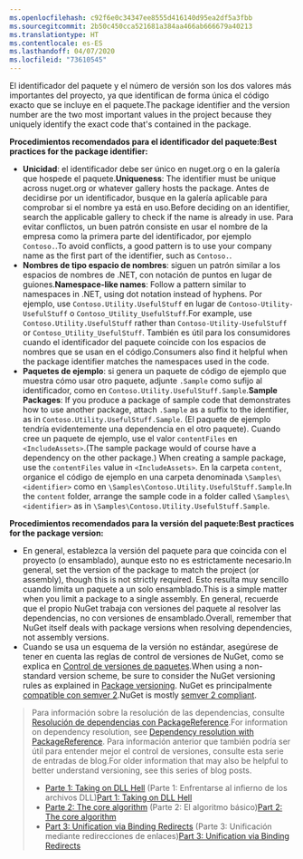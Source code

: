 ```yaml
---
ms.openlocfilehash: c92f6e0c34347ee8555d416140d95ea2df5a3fbb
ms.sourcegitcommit: 2b50c450cca521681a384aa466ab666679a40213
ms.translationtype: HT
ms.contentlocale: es-ES
ms.lasthandoff: 04/07/2020
ms.locfileid: "73610545"
---
```

<span data-ttu-id="0d063-101">El identificador del paquete y el número de versión son los dos valores más importantes del proyecto, ya que identifican de forma única el código exacto que se incluye en el paquete.</span><span class="sxs-lookup"><span data-stu-id="0d063-101">The package identifier and the version number are the two most important values in the project because they uniquely identify the exact code that's contained in the package.</span></span>

<span data-ttu-id="0d063-102">**Procedimientos recomendados para el identificador del paquete:**</span><span class="sxs-lookup"><span data-stu-id="0d063-102">**Best practices for the package identifier:**</span></span>

- <span data-ttu-id="0d063-103">**Unicidad**: el identificador debe ser único en nuget.org o en la galería que hospede el paquete.</span><span class="sxs-lookup"><span data-stu-id="0d063-103">**Uniqueness**: The identifier must be unique across nuget.org or whatever gallery hosts the package.</span></span> <span data-ttu-id="0d063-104">Antes de decidirse por un identificador, busque en la galería aplicable para comprobar si el nombre ya está en uso.</span><span class="sxs-lookup"><span data-stu-id="0d063-104">Before deciding on an identifier, search the applicable gallery to check if the name is already in use.</span></span> <span data-ttu-id="0d063-105">Para evitar conflictos, un buen patrón consiste en usar el nombre de la empresa como la primera parte del identificador, por ejemplo `Contoso.`.</span><span class="sxs-lookup"><span data-stu-id="0d063-105">To avoid conflicts, a good pattern is to use your company name as the first part of the identifier, such as `Contoso.`.</span></span>
- <span data-ttu-id="0d063-106">**Nombres de tipo espacio de nombres**: siguen un patrón similar a los espacios de nombres de .NET, con notación de puntos en lugar de guiones.</span><span class="sxs-lookup"><span data-stu-id="0d063-106">**Namespace-like names**: Follow a pattern similar to namespaces in .NET, using dot notation instead of hyphens.</span></span> <span data-ttu-id="0d063-107">Por ejemplo, use `Contoso.Utility.UsefulStuff` en lugar de `Contoso-Utility-UsefulStuff` o `Contoso_Utility_UsefulStuff`.</span><span class="sxs-lookup"><span data-stu-id="0d063-107">For example, use `Contoso.Utility.UsefulStuff` rather than `Contoso-Utility-UsefulStuff` or `Contoso_Utility_UsefulStuff`.</span></span> <span data-ttu-id="0d063-108">También es útil para los consumidores cuando el identificador del paquete coincide con los espacios de nombres que se usan en el código.</span><span class="sxs-lookup"><span data-stu-id="0d063-108">Consumers also find it helpful when the package identifier matches the namespaces used in the code.</span></span>
- <span data-ttu-id="0d063-109">**Paquetes de ejemplo**: si genera un paquete de código de ejemplo que muestra cómo usar otro paquete, adjunte `.Sample` como sufijo al identificador, como en `Contoso.Utility.UsefulStuff.Sample`.</span><span class="sxs-lookup"><span data-stu-id="0d063-109">**Sample Packages**: If you produce a package of sample code that demonstrates how to use another package, attach `.Sample` as a suffix to the identifier, as in `Contoso.Utility.UsefulStuff.Sample`.</span></span> <span data-ttu-id="0d063-110">(El paquete de ejemplo tendría evidentemente una dependencia en el otro paquete). Cuando cree un paquete de ejemplo, use el valor `contentFiles` en `<IncludeAssets>`.</span><span class="sxs-lookup"><span data-stu-id="0d063-110">(The sample package would of course have a dependency on the other package.) When creating a sample package, use the `contentFiles` value in `<IncludeAssets>`.</span></span> <span data-ttu-id="0d063-111">En la carpeta `content`, organice el código de ejemplo en una carpeta denominada `\Samples\<identifier>` como en `\Samples\Contoso.Utility.UsefulStuff.Sample`.</span><span class="sxs-lookup"><span data-stu-id="0d063-111">In the `content` folder, arrange the sample code in a folder called `\Samples\<identifier>` as in `\Samples\Contoso.Utility.UsefulStuff.Sample`.</span></span>

<span data-ttu-id="0d063-112">**Procedimientos recomendados para la versión del paquete:**</span><span class="sxs-lookup"><span data-stu-id="0d063-112">**Best practices for the package version:**</span></span>

- <span data-ttu-id="0d063-113">En general, establezca la versión del paquete para que coincida con el proyecto (o ensamblado), aunque esto no es estrictamente necesario.</span><span class="sxs-lookup"><span data-stu-id="0d063-113">In general, set the version of the package to match the project (or assembly), though this is not strictly required.</span></span> <span data-ttu-id="0d063-114">Esto resulta muy sencillo cuando limita un paquete a un solo ensamblado.</span><span class="sxs-lookup"><span data-stu-id="0d063-114">This is a simple matter when you limit a package to a single assembly.</span></span> <span data-ttu-id="0d063-115">En general, recuerde que el propio NuGet trabaja con versiones del paquete al resolver las dependencias, no con versiones de ensamblado.</span><span class="sxs-lookup"><span data-stu-id="0d063-115">Overall, remember that NuGet itself deals with package versions when resolving dependencies, not assembly versions.</span></span>
- <span data-ttu-id="0d063-116">Cuando se usa un esquema de la versión no estándar, asegúrese de tener en cuenta las reglas de control de versiones de NuGet, como se explica en [Control de versiones de paquetes](../../concepts/package-versioning.md).</span><span class="sxs-lookup"><span data-stu-id="0d063-116">When using a non-standard version scheme, be sure to consider the NuGet versioning rules as explained in [Package versioning](../../concepts/package-versioning.md).</span></span> <span data-ttu-id="0d063-117">NuGet es principalmente [compatible con semver 2](../../concepts/package-versioning.md#semantic-versioning-200).</span><span class="sxs-lookup"><span data-stu-id="0d063-117">NuGet is mostly [semver 2 compliant](../../concepts/package-versioning.md#semantic-versioning-200).</span></span>

> <span data-ttu-id="0d063-118">Para información sobre la resolución de las dependencias, consulte [Resolución de dependencias con PackageReference](../../concepts/dependency-resolution.md#dependency-resolution-with-packagereference).</span><span class="sxs-lookup"><span data-stu-id="0d063-118">For information on dependency resolution, see [Dependency resolution with PackageReference](../../concepts/dependency-resolution.md#dependency-resolution-with-packagereference).</span></span> <span data-ttu-id="0d063-119">Para información anterior que también podría ser útil para entender mejor el control de versiones, consulte esta serie de entradas de blog.</span><span class="sxs-lookup"><span data-stu-id="0d063-119">For older information that may also be helpful to better understand versioning, see this series of blog posts.</span></span>
>
> - <span data-ttu-id="0d063-120">[Parte 1: Taking on DLL Hell](https://blog.davidebbo.com/2011/01/nuget-versioning-part-1-taking-on-dll.html) (Parte 1: Enfrentarse al infierno de los archivos DLL)</span><span class="sxs-lookup"><span data-stu-id="0d063-120">[Part 1: Taking on DLL Hell](https://blog.davidebbo.com/2011/01/nuget-versioning-part-1-taking-on-dll.html)</span></span>
> - <span data-ttu-id="0d063-121">[Parte 2: The core algorithm](https://blog.davidebbo.com/2011/01/nuget-versioning-part-2-core-algorithm.html) (Parte 2: El algoritmo básico)</span><span class="sxs-lookup"><span data-stu-id="0d063-121">[Part 2: The core algorithm](https://blog.davidebbo.com/2011/01/nuget-versioning-part-2-core-algorithm.html)</span></span>
> - <span data-ttu-id="0d063-122">[Part 3: Unification via Binding Redirects](https://blog.davidebbo.com/2011/01/nuget-versioning-part-3-unification-via.html) (Parte 3: Unificación mediante redirecciones de enlaces)</span><span class="sxs-lookup"><span data-stu-id="0d063-122">[Part 3: Unification via Binding Redirects](https://blog.davidebbo.com/2011/01/nuget-versioning-part-3-unification-via.html)</span></span>
